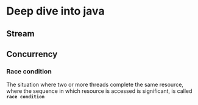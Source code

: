 # Deep dive into java
## Stream
## Concurrency
### Race condition
The situation where two or more threads complete the same resource, where the sequence in which resource is accessed is significant, is called **`race condition`**
